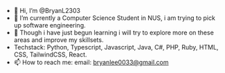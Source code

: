 - 👋 Hi, I’m @BryanL2303
- 🌱 I’m currently a Computer Science Student in NUS, i am trying to pick up software engineering.
- 💞️ Though i have just begun learning i will try to explore more on these areas and improve my skillsets.
- Techstack: Python, Typescript, Javascript, Java, C#, PHP, Ruby, HTML, CSS, TailwindCSS, React.
- 📫 How to reach me: 
     email: bryanlee0033@gmail.com

<!---
BryanL2303/BryanL2303 is a ✨ special ✨ repository because its `README.md` (this file) appears on your GitHub profile.
You can click the Preview link to take a look at your changes.
--->

